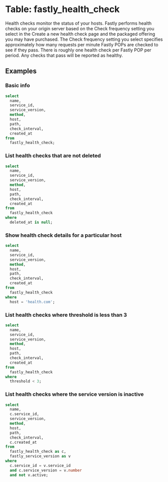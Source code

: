 # Table: fastly_health_check

Health checks monitor the status of your hosts. Fastly performs health checks on your origin server based on the Check frequency setting you select in the Create a new health check page and the packaged offering you may have purchased. The Check frequency setting you select specifies approximately how many requests per minute Fastly POPs are checked to see if they pass. There is roughly one health check per Fastly POP per period. Any checks that pass will be reported as healthy.

## Examples

### Basic info

```sql
select
  name,
  service_id,
  service_version,
  method,
  host,
  path,
  check_interval,
  created_at
from
  fastly_health_check;
```

### List health checks that are not deleted

```sql
select
  name,
  service_id,
  service_version,
  method,
  host,
  path,
  check_interval,
  created_at
from
  fastly_health_check
where
  deleted_at is null;
```

### Show health check details for a particular host

```sql
select
  name,
  service_id,
  service_version,
  method,
  host,
  path,
  check_interval,
  created_at
from
  fastly_health_check
where
  host = 'health.com';
```

### List health checks where threshold is less than 3

```sql
select
  name,
  service_id,
  service_version,
  method,
  host,
  path,
  check_interval,
  created_at
from
  fastly_health_check
where
  threshold < 3;
```

### List health checks where the service version is inactive

```sql
select
  name,
  c.service_id,
  service_version,
  method,
  host,
  path,
  check_interval,
  c.created_at
from
  fastly_health_check as c,
  fastly_service_version as v
where
  c.service_id = v.service_id
  and c.service_version = v.number
  and not v.active;
```
